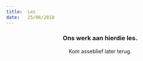 ```yaml
---
title:  Les
date:   25/06/2018
---
```


### <center>Ons werk aan hierdie les.</center>
<center>Kom asseblief later terug.</center>